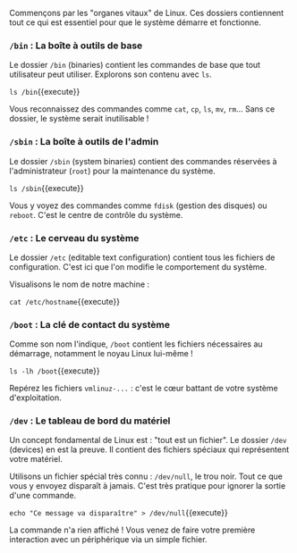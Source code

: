 Commençons par les "organes vitaux" de Linux. Ces dossiers contiennent tout ce qui est essentiel pour que le système démarre et fonctionne.

### `/bin` : La boîte à outils de base

Le dossier `/bin` (binaries) contient les commandes de base que tout utilisateur peut utiliser. Explorons son contenu avec `ls`.

`ls /bin`{{execute}}

Vous reconnaissez des commandes comme `cat`, `cp`, `ls`, `mv`, `rm`... Sans ce dossier, le système serait inutilisable !

### `/sbin` : La boîte à outils de l'admin

Le dossier `/sbin` (system binaries) contient des commandes réservées à l'administrateur (`root`) pour la maintenance du système.

`ls /sbin`{{execute}}

Vous y voyez des commandes comme `fdisk` (gestion des disques) ou `reboot`. C'est le centre de contrôle du système.

### `/etc` : Le cerveau du système

Le dossier `/etc` (editable text configuration) contient tous les fichiers de configuration. C'est ici que l'on modifie le comportement du système.

Visualisons le nom de notre machine :

`cat /etc/hostname`{{execute}}

### `/boot` : La clé de contact du système

Comme son nom l'indique, `/boot` contient les fichiers nécessaires au démarrage, notamment le noyau Linux lui-même !

`ls -lh /boot`{{execute}}

Repérez les fichiers `vmlinuz-...` : c'est le cœur battant de votre système d'exploitation.

### `/dev` : Le tableau de bord du matériel

Un concept fondamental de Linux est : "tout est un fichier". Le dossier `/dev` (devices) en est la preuve. Il contient des fichiers spéciaux qui représentent votre matériel.

Utilisons un fichier spécial très connu : `/dev/null`, le trou noir. Tout ce que vous y envoyez disparaît à jamais. C'est très pratique pour ignorer la sortie d'une commande.

`echo "Ce message va disparaître" > /dev/null`{{execute}}

La commande n'a rien affiché ! Vous venez de faire votre première interaction avec un périphérique via un simple fichier.
